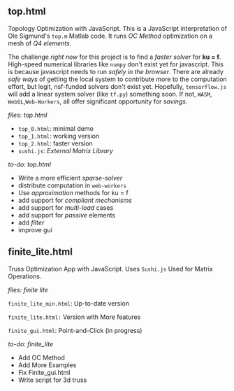 ## top.html

Topology Optimization with JavaScript.  This is a JavaScript interpretation of Ole Sigmund's `top.m` Matlab code. It runs *OC Method* optimization on a mesh of *Q4 elements*.

The challenge *right now* for this project is to find a *faster solver* for **ku = f**.  High-speed numerical libraries like `numpy` don't exist yet for javascript.  This is because javascript needs to run *safely in the browser*.  There are already *safe ways* of getting the local system to contribute more to the computation effort, but legit, nsf-funded solvers don't exist yet.  Hopefully, `tensorflow.js` will add a linear system solver (like `tf.py`) something soon.  If not, `WASM`, `WebGL`,`Web-Workers`, all offer significant opportunity for *savings*.

*files: top.html*
* `top_0.html`: minimal demo
* `top_1.html`: working version
* `top_2.html`: faster version
* `sushi.js`: *External Matrix Library*

*to-do: top.html*
* Write a more efficient *sparse-solver*
* distribute computation in `web-workers`
* Use *approximation* methods for ku = f
* add support for *compliant mechanisms*
* add support for *multi-load* cases
* add support for *passive* elements
* add *filter*
* improve gui

## finite_lite.html
Truss Optimization App with JavaScript. Uses `Sushi.js` Used for Matrix Operations. 

*files: finite lite*

`finite_lite_min.html`: Up-to-date version

`finite_lite.html:` Version with More features

`finite_gui.html`: Point-and-Click (in progress)

*to-do: finite_lite*
* Add OC Method
* Add More Examples
* Fix Finite_gui.html
* Write script for 3d truss
